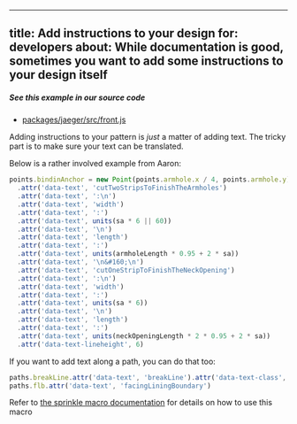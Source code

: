 ***

title: Add instructions to your design
for: developers
about: While documentation is good, sometimes you want to add some instructions to your design itself
-----------------------------------------------------------------------------------------------------

<Note>

##### See this example in our source code

*   [packages/jaeger/src/front.js](https://github.com/freesewing/freesewing/blob/38d101b0415a4cbf3f9f86e006bd8cb7c43c703b/packages/jaeger/src/front.js#L411)

</Note>

Adding instructions to your pattern is *just* a matter of adding text.
The tricky part is to make sure your text can be translated.

Below is a rather involved example from Aaron:

```js
points.bindinAnchor = new Point(points.armhole.x / 4, points.armhole.y)
  .attr('data-text', 'cutTwoStripsToFinishTheArmholes')
  .attr('data-text', ':\n')
  .attr('data-text', 'width')
  .attr('data-text', ':')
  .attr('data-text', units(sa * 6 || 60))
  .attr('data-text', '\n')
  .attr('data-text', 'length')
  .attr('data-text', ':')
  .attr('data-text', units(armholeLength * 0.95 + 2 * sa))
  .attr('data-text', '\n&#160;\n')
  .attr('data-text', 'cutOneStripToFinishTheNeckOpening')
  .attr('data-text', ':\n')
  .attr('data-text', 'width')
  .attr('data-text', ':')
  .attr('data-text', units(sa * 6))
  .attr('data-text', '\n')
  .attr('data-text', 'length')
  .attr('data-text', ':')
  .attr('data-text', units(neckOpeningLength * 2 * 0.95 + 2 * sa))
  .attr('data-text-lineheight', 6)
```

If you want to add text along a path, you can do that too:

```js
paths.breakLine.attr('data-text', 'breakLine').attr('data-text-class', 'center')
paths.flb.attr('data-text', 'facingLiningBoundary')
```

<Tip>

Refer to [the sprinkle macro documentation](/reference/macros/sprinkle/) for details on how
to use this macro

</Tip>

